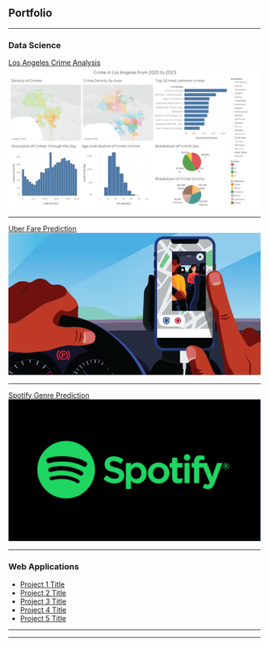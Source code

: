 ## Portfolio

---

### Data Science

[Los Angeles Crime Analysis](https://github.com/sahilnale/la-crime-analysis)
<img src="images/crime.png?raw=true"/>

---
[Uber Fare Prediction](https://github.com/sahilnale/uber_fare/blob/main/Uber_Fare_Prediction.ipynb)
<img src="images/uber.webp?raw=true"/>

---
[Spotify Genre Prediction](https://github.com/sahilnale/music_genre_classification/blob/main/README.ipynb)
<img src="images/spotify.jpeg?raw=true"/>

---

### Web Applications

- [Project 1 Title](http://example.com/)
- [Project 2 Title](http://example.com/)
- [Project 3 Title](http://example.com/)
- [Project 4 Title](http://example.com/)
- [Project 5 Title](http://example.com/)

---




---
